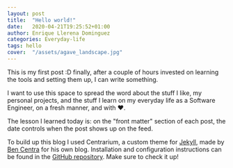 ```yaml
---
layout: post
title:  "Hello world!"
date:   2020-04-21T19:25:52+01:00
author: Enrique Llerena Dominguez
categories: Everyday-life
tags: hello
cover:  "/assets/agave_landscape.jpg"
---
```


This is my first post :D finally, after a couple of hours invested on learning the tools and setting them up, I can write something.

I want to use this space to spread the word about the stuff I like, my personal projects, and the stuff I learn on my everyday
 life as a Software Engineer, on a fresh manner, and with ❤️.

The lesson I learned today is: on the "front matter" section of each post, the date controls when the post shows up on the feed.

To build up this blog I used Centrarium, a custom theme for [Jekyll][jekyll], made by [Ben Centra][bencentra] for his own blog.
Installation and configuration instructions can be found in the [GitHub repository](https://github.com/bencentra/centrarium).
Make sure to check it up!


[centrarium]: https://github.com/bencentra/centrarium
[bencentra]: http://bencentra.com
[jekyll]: https://github.com/jekyll/jekyll
